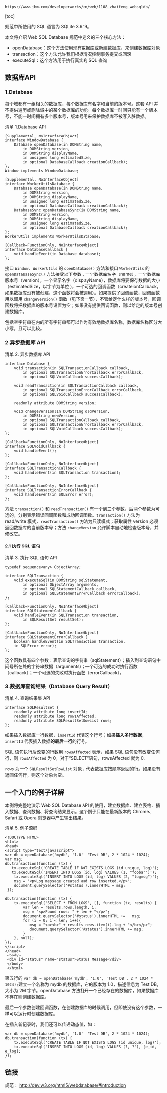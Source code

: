 
	https://www.ibm.com/developerworks/cn/web/1108_zhaifeng_websqldb/

[toc]

规范中所使用的 SQL 语言为 SQLite 3.6.19。

本文将介绍 Web SQL Database 规范中定义的三个核心方法：

- openDatabase：这个方法使用现有数据库或新建数据库，来创建数据库对象
- transaction：这个方法允许我们根据情况控制事务提交或回滚
- executeSql：这个方法用于执行真实的 SQL 查询

## 数据库API

### 1.Database

每个域都有一组相关的数据库，每个数据库有名字和当前的版本号。这套 API 并不提供遍历或删除域中的某个数据库的功能。每个数据库一时间只能有一个版本号，不能一时间拥有多个版本号，版本号用来保护数据库不被写入脏数据。

清单 1.Database API

    [Supplemental, NoInterfaceObject]
    interface WindowDatabase {
    	Database openDatabase(in DOMString name,
        	in DOMString version,
            in DOMString displayName,
            in unsigned long estimatedSize,
            in optional DatabaseCallback creationCallback);
    };
    Window implements WindowDatabase;

    [Supplemental, NoInterfaceObject]
    interface WorkerUtilsDatabase {
    	Database openDatabase(in DOMString name,
        	in DOMString version,
            in DOMString displayName,
            in unsigned long estimatedSize,
            in optional DatabaseCallback creationCallback);
        DatabaseSync openDatabaseSync(in DOMString name,
        	in DOMString version,
            in DOMString displayName,
            in unsigned long estimatedSize,
            in optional DatabaseCallback creationCallback);
    };
    WorkerUtils implements WorkerUtilsDatabase;

    [Callback=FunctionOnly, NoInterfaceObject]
    interface DatabaseCallback {
	    void handleEvent(in Database database);
    };

接口 `Window`、`WorkerUtils` 的 `openDatabase()` 方法和接口 `WorkerUtils` 的 `openDatabaseSync()` 方法接受以下参数：一个数据库名字（name），一个数据库版本号（version），一个显示名字（displayName），数据库将要保存数据的大小（estimatedSize，以字节为单位 )，一个可选的回调函数（createionCallback，如果数据库没有被创建，这个函数将会被调用）。如果提供了回调函数，回调函数用以调用 `changeVersion()` 函数（见下面一节），不管给定什么样的版本号，回调函数将把数据库的版本号设置为空；如果没有提供回调函数，则以给定的版本号创建数据库。

包括空字符串在内的所有字符串都可以作为有效地数据库名称，数据库名称区分大小写，且可以比较。

### 2.异步数据库 API

清单 2. 异步数据库 API

    interface Database {
        void transaction(in SQLTransactionCallback callback,
            in optional SQLTransactionErrorCallback errorCallback,
            in optional SQLVoidCallback successCallback);

        void readTransaction(in SQLTransactionCallback callback,
            in optional SQLTransactionErrorCallback errorCallback,
            in optional SQLVoidCallback successCallback);

        readonly attribute DOMString version;

        void changeVersion(in DOMString oldVersion,
            in DOMString newVersion,
            in optional SQLTransactionCallback callback,
            in optional SQLTransactionErrorCallback errorCallback,
            in optional SQLVoidCallback successCallback);
    };

    [Callback=FunctionOnly, NoInterfaceObject]
    interface SQLVoidCallback {
        void handleEvent();
    };

    [Callback=FunctionOnly, NoInterfaceObject]
    interface SQLTransactionCallback {
        void handleEvent(in SQLTransaction transaction);
    };

    [Callback=FunctionOnly, NoInterfaceObject]
    interface SQLTransactionErrorCallback {
        void handleEvent(in SQLError error);
    };

方法 `transaction()` 和 `readTransaction()` 有一个到三个参数，后两个参数为可选的，分别表示错误回调函数和成功回调函数。`transaction()` 方法为 read/write 模式，`readTransaction()` 方法为只读模式；获取属性 version 必须返回数据库的当前版本号；方法 `changeVersion` 允许脚本自动地检查版本号，并修改它。

#### 2.1 执行 SQL 语句

清单 3. 执行 SQL 语句 API

	typedef sequence<any> ObjectArray;

	interface SQLTransaction {
        void executeSql(in DOMString sqlStatement,
            in optional ObjectArray arguments,
            in optional SQLStatementCallback callback,
            in optional SQLStatementErrorCallback errorCallback);
    };

    [Callback=FunctionOnly, NoInterfaceObject]
    interface SQLStatementCallback {
        void handleEvent(in SQLTransaction transaction,
            in SQLResultSet resultSet);
    };

    [Callback=FunctionOnly, NoInterfaceObject]
    interface SQLStatementErrorCallback {
        boolean handleEvent(in SQLTransaction transaction,
        in SQLError error);
    };

这个函数具有四个参数：表示查询的字符串（sqlStatement）；插入到查询语句中问号所在处的字符串数据（arguments)；一个可选的成功时执行函数（callback）；一个可选的失败时执行函数（errorCallback）。

### 3.数据库查询结果（Database Query Result）

清单 4. 查询结果集 API

    interface SQLResultSet {
        readonly attribute long insertId;
        readonly attribute long rowsAffected;
        readonly attribute SQLResultSetRowList rows;
    };

如果插入数据库一行数据，`insertId` 代表这个行号；如果**插入多行数据**，`insertId` 代表插入数据**的最后一行**的行号。

SQL 语句执行后改变的行数用 `rowsAffected` 表示，如果 SQL 语句没有改变任何行，则 `rowsAffected` 为 0，对于“SELECT”语句，rowsAffected 就为 0.

`rows` 为一个 `SQLResultSetRowList` 对象，代表数据库按顺序返回的行。如果没有返回任何行，则这个对象为空。

## 一个入门的例子详解

本例将完整地演示 Web SQL Database API 的使用，建立数据库、建立表格、插入数据、查询数据、将查询结果显示。这个例子只能在最新版本的 Chrome、Safari 或 Opera 浏览器中产生输出结果。

清单 5. 例子源码

	<!DOCTYPE HTML>
	<html>
	<head>
	<script type="text/javascript">
	var db = openDatabase('mydb', '1.0', 'Test DB', 2 * 1024 * 1024);
	var msg;
	db.transaction(function (tx) {
	   tx.executeSql('CREATE TABLE IF NOT EXISTS LOGS (id unique, log)');
	   tx.executeSql('INSERT INTO LOGS (id, log) VALUES (1, "foobar")');
		tx.executeSql('INSERT INTO LOGS (id, log) VALUES (2, "logmsg")');
		msg = '<p>Log message created and row inserted.</p>';
		document.querySelector('#status').innerHTML = msg;
	 });

	db.transaction(function (tx) {
		tx.executeSql('SELECT * FROM LOGS', [], function (tx, results) {
			var len = results.rows.length, i;
			msg = "<p>Found rows: " + len + "</p>";
			document.querySelector('#status').innerHTML +=   msg;
			for (i = 0; i < len; i++){
			   msg = "<p><b>" + results.rows.item(i).log + "</b></p>";
			   document.querySelector('#status').innerHTML += msg;
			}
	    }, null);
	});
	</script>
    </head>
     <body>
	 <div id="status" name="status">Status Message</div>
	 </body>
	 </html>

第五行的 `var db = openDatabase('mydb', '1.0', 'Test DB', 2 * 1024 * 1024);`建立一个名称为 mydb 的数据库，它的版本为 1.0，描述信息为 Test DB，大小为 2M 字节。openDatabase 方法打开一个已经存在的数据库，如果数据库不存在则创建数据库。

最后一个参数创建回调函数，在创建数据库的时候调用，但即使没有这个参数，一样可以运行时创建数据库。

在插入新记录时，我们还可以传递动态值，如：

    var db = openDatabase('mydb', '1.0', 'Test DB', 2 * 1024 * 1024);
    db.transaction(function (tx) {
    	tx.executeSql('CREATE TABLE IF NOT EXISTS LOGS (id unique, log)');
        tx.executeSql('INSERT INTO LOGS (id, log) VALUES (?, ?'), [e_id, e_log];
    });

## 链接

规范： http://dev.w3.org/html5/webdatabase/#introduction








